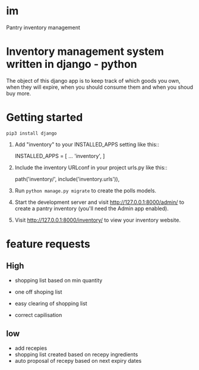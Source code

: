# im
Pantry inventory management

# Inventory management system written in django - python
The object of this django app is to keep track of which goods you own, when they will expire, when you should consume them and when you shoud buy more.

# Getting started
`pip3 install django`


1. Add "inventory" to your INSTALLED_APPS setting like this::

    INSTALLED_APPS = [
        ...
        'inventory',
    ]

2. Include the inventory URLconf in your project urls.py like this::

    path('inventory/', include('inventory.urls')),

3. Run `python manage.py migrate` to create the polls models.

4. Start the development server and visit http://127.0.0.1:8000/admin/
   to create a pantry inventory (you'll need the Admin app enabled).

5. Visit http://127.0.0.1:8000/inventory/ to view your inventory website.

# feature requests
## High
- shopping list based on min quantity

- one off shoping list

- easy clearing of shopping list
- correct capilisation

## low
- add recepies
- shopping list created based on recepy ingredients
- auto proposal of recepy based on next expiry dates
